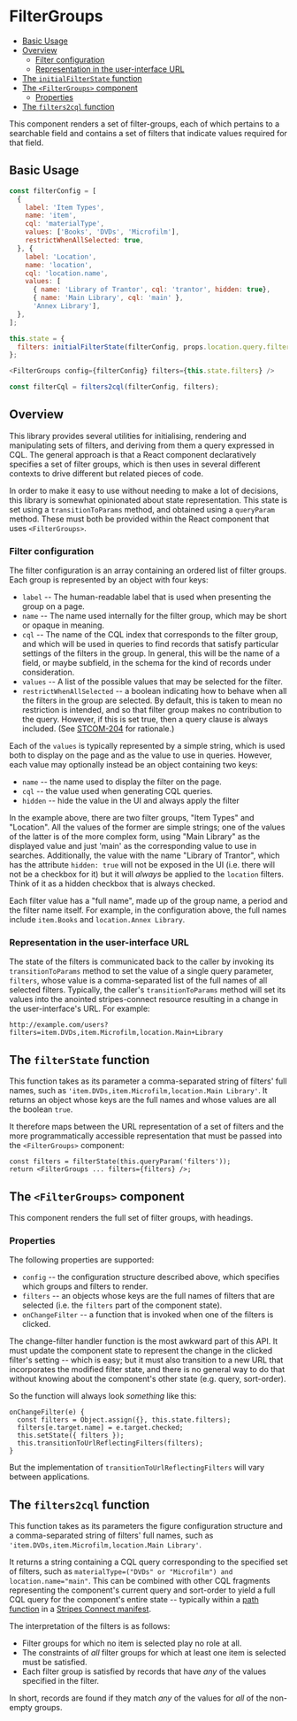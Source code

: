 # FilterGroups

<!-- md2toc -l 2 readme.md -->
* [Basic Usage](#basic-usage)
* [Overview](#overview)
    * [Filter configuration](#filter-configuration)
    * [Representation in the user-interface URL](#representation-in-the-user-interface-url)
* [The `initialFilterState` function](#the-initialfilterstate-function)
* [The `<FilterGroups>` component](#the-filtergroups-component)
    * [Properties](#properties)
* [The `filters2cql` function](#the-filters2cql-function)

This component renders a set of filter-groups, each of which pertains to a searchable field and contains a set of filters that indicate values required for that field.


## Basic Usage

```js
const filterConfig = [
  {
    label: 'Item Types',
    name: 'item',
    cql: 'materialType',
    values: ['Books', 'DVDs', 'Microfilm'],
    restrictWhenAllSelected: true,
  }, {
    label: 'Location',
    name: 'location',
    cql: 'location.name',
    values: [
      { name: 'Library of Trantor', cql: 'trantor', hidden: true},
      { name: 'Main Library', cql: 'main' },
      'Annex Library'],
  },
];

this.state = {
  filters: initialFilterState(filterConfig, props.location.query.filters),
};

<FilterGroups config={filterConfig} filters={this.state.filters} />

const filterCql = filters2cql(filterConfig, filters);
```


## Overview

This library provides several utilities for initialising, rendering
and manipulating sets of filters, and deriving from them a query
expressed in CQL. The general approach is that a React component
declaratively specifies a set of filter groups, which is then uses in
several different contexts to drive different but related pieces of
code.

In order to make it easy to use without needing to make a lot of
decisions, this library is somewhat opinionated about state
representation. This state is set using a `transitionToParams` method,
and obtained using a `queryParam` method. These must both be provided
within the React component that uses `<FilterGroups>`.


### Filter configuration

The filter configuration is an array containing an ordered list of
filter groups. Each group is represented by an object with four keys:

* `label` -- The human-readable label that is used when presenting the
  group on a page.
* `name` -- The name used internally for the filter group, which may
  be short or opaque in meaning.
* `cql` -- The name of the CQL index that corresponds to the filter
  group, and which will be used in queries to find records that
  satisfy particular settings of the filters in the group. In general,
  this will be the name of a field, or maybe subfield, in the schema
  for the kind of records under consideration.
* `values` -- A list of the possible values that may be selected for
  the filter.
* `restrictWhenAllSelected` -- a boolean indicating how to behave when
  all the filters in the group are selected. By default, this is taken
  to mean no restriction is intended, and so that filter group makes
  no contribution to the query. However, if this is set true, then a
  query clause is always included. (See
  [STCOM-204](https://issues.folio.org/browse/STCOM-204) for
  rationale.)

Each of the `values` is typically represented by a simple string, which
is used both to display on the page and as the value to use in
queries. However, each value may optionally instead be an object
containing two keys:

* `name` -- the name used to display the filter on the page.
* `cql` -- the value used when generating CQL queries.
* `hidden` -- hide the value in the UI and always apply the filter

In the example above, there are two filter groups, "Item Types" and
"Location". All the values of the former are simple strings; one of
the values of the latter is of the more complex form, using "Main
Library" as the displayed value and just 'main' as the corresponding
value to use in searches. Additionally, the value with the name
"Library of Trantor", which has the attribute `hidden: true` will
not be exposed in the UI (i.e. there will not be a checkbox for it)
but it will _always_ be applied to the `location` filters. Think of it
as a hidden checkbox that is always checked.

Each filter value has a "full name", made up of the group name, a
period and the filter name itself. For example, in the configuration
above, the full names include `item.Books` and `location.Annex
Library`.

### Representation in the user-interface URL

The state of the filters is communicated back to the caller by
invoking its `transitionToParams` method to set the value of a single query
parameter, `filters`, whose value is a comma-separated list of the
full names of all selected filters. Typically, the caller's
`transitionToParams` method will set its values into the anointed
stripes-connect resource resulting in a change in the user-interface's
URL. For example:

	http://example.com/users?filters=item.DVDs,item.Microfilm,location.Main+Library


## The `filterState` function

This function takes as its parameter a comma-separated string of
filters' full names, such as `'item.DVDs,item.Microfilm,location.Main
Library'`. It returns an object whose keys are the full names and
whose values are all the boolean `true`.

It therefore maps between the URL representation of a set of filters
and the more programmatically accessible representation that must be
passed into the `<FilterGroups>` component:

	const filters = filterState(this.queryParam('filters'));
	return <FilterGroups ... filters={filters} />;

## The `<FilterGroups>` component

This component renders the full set of filter groups, with headings.

### Properties

The following properties are supported:

* `config` -- the configuration structure described above, which
  specifies which groups and filters to render.
* `filters` -- an objects whose keys are the full names of filters
  that are selected (i.e. the `filters` part of the component state).
* `onChangeFilter` -- a function that is invoked when one of the
  filters is clicked.

The change-filter handler function is the most awkward part of this
API. It must update the component state to represent the change in the
clicked filter's setting -- which is easy; but it must also transition
to a new URL that incorporates the modified filter state, and there is
no general way to do that without knowing about the component's other
state (e.g. query, sort-order).

So the function will always look _something_ like this:

	onChangeFilter(e) {
	  const filters = Object.assign({}, this.state.filters);
	  filters[e.target.name] = e.target.checked;
	  this.setState({ filters });
	  this.transitionToUrlReflectingFilters(filters);
	}

But the implementation of `transitionToUrlReflectingFilters` will vary
between applications.


## The `filters2cql` function

This function takes as its parameters the figure configuration
structure and a comma-separated string of filters' full names, such as
`'item.DVDs,item.Microfilm,location.Main Library'`.

It returns a string containing a CQL query corresponding to the
specified set of filters, such as
`materialType=("DVDs" or "Microfilm") and location.name="main"`. This
can be combined with other CQL fragments representing the component's
current query and sort-order to yield a full CQL query for the
component's entire state -- typically within a [path
function](https://github.com/folio-org/stripes-connect/blob/master/doc/api.md#functional-paths)
in a [Stripes Connect
manifest](https://github.com/folio-org/stripes-connect/blob/master/doc/api.md#the-connection-manifest).

The interpretation of the filters is as follows:

* Filter groups for which no item is selected play no role at all.
* The constraints of _all_ filter groups for which at least one item is
  selected must be satisfied.
* Each filter group is satisfied by records that have _any_ of the
  values specified in the filter.

In short, records are found if they match _any_ of the values for _all_ of
the non-empty groups.
